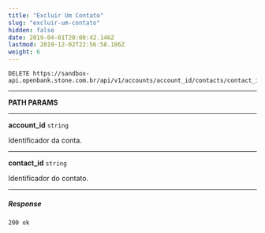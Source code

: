 ```yaml
---
title: "Excluir Um Contato"
slug: "excluir-um-contato"
hidden: false
date: 2019-04-01T20:08:42.146Z
lastmod: 2019-12-02T22:56:58.186Z
weight: 6
---
```



```http
DELETE https://sandbox-api.openbank.stone.com.br/api/v1/accounts/account_id/contacts/contact_id
```

---

**PATH PARAMS**

---

**account_id**  `string`

Identificador da conta.

---

**contact_id**  `string`

Identificador do contato.

---

##### Response

```http
200 ok 
```
